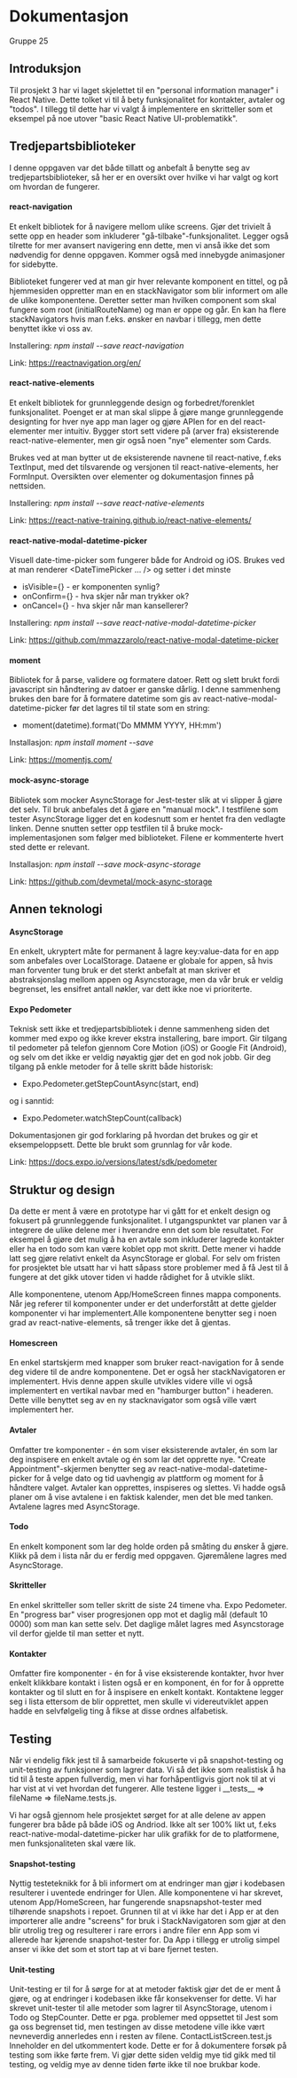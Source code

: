 # Dokumentasjon
Gruppe 25

## Introduksjon
Til prosjekt 3 har vi laget skjelettet til en "personal information manager" i React Native. Dette tolket vi til å bety funksjonalitet for kontakter, avtaler og "todos".  I tillegg til dette har vi valgt å implementere en skritteller som et eksempel på noe utover "basic React Native UI-problematikk".

## Tredjepartsbiblioteker
I denne oppgaven var det både tillatt og anbefalt å benytte seg av tredjepartsbiblioteker, så her er en oversikt over hvilke vi har valgt og kort om hvordan de fungerer. 
#### react-navigation
Et enkelt bibliotek for å navigere mellom ulike screens. Gjør det trivielt å sette opp en header som inkluderer "gå-tilbake"-funksjonalitet. Legger også tilrette for mer avansert navigering enn dette, men vi anså ikke det som nødvendig for denne oppgaven. Kommer også med innebygde animasjoner for sidebytte. 

Biblioteket fungerer ved at man gir hver relevante komponent en tittel, og på hjemmesiden oppretter man en en stackNavigator som blir informert om alle de ulike komponentene. Deretter setter man hvilken component som skal fungere som root (initialRouteName) og man er oppe og går. En kan ha flere stackNavigators hvis man f.eks. ønsker en navbar i tillegg, men dette benyttet ikke vi oss av.

Installering: *npm install --save react-navigation*

Link: https://reactnavigation.org/en/

#### react-native-elements 
Et enkelt bibliotek for grunnleggende design og forbedret/forenklet funksjonalitet. Poenget er at man skal slippe å gjøre mange grunnleggende designting for hver nye app man lager og gjøre APIen for en del react-elementer mer intuitiv. Bygger stort sett videre på (arver fra) eksisterende react-native-elementer,  men gir også noen "nye" elementer som Cards.

Brukes ved at man bytter ut de eksisterende navnene til react-native, f.eks TextInput, med det tilsvarende og versjonen til react-native-elements, her FormInput. Oversikten over elementer og dokumentasjon finnes på nettsiden.

Installering:  *npm install --save react-native-elements*

Link: https://react-native-training.github.io/react-native-elements/

#### react-native-modal-datetime-picker
Visuell date-time-picker som fungerer både for Android og iOS. Brukes ved at man renderer <DateTimePicker ... /> og setter i det minste 

 - isVisible={} - er komponenten synlig?
 - onConfirm={} - hva skjer når man trykker ok?
 - onCancel={} - hva skjer når man kansellerer? 

Installering: *npm install --save react-native-modal-datetime-picker*

Link: https://github.com/mmazzarolo/react-native-modal-datetime-picker

#### moment
Bibliotek for å parse, validere og formatere datoer. Rett og slett brukt fordi javascript sin håndtering av datoer er ganske dårlig. I denne sammenheng brukes den bare for å formatere datetime som gis av react-native-modal-datetime-picker før det lagres til til state som en string:

 - moment(datetime).format('Do MMMM YYYY, HH:mm')

Installasjon: *npm install moment --save*

Link: https://momentjs.com/

#### mock-async-storage
Bibliotek som mocker AsyncStorage for Jest-tester slik at vi slipper å gjøre det selv. Til bruk anbefales det å gjøre en "manual mock". I testfilene som tester AsyncStorage ligger det en kodesnutt som er hentet fra den vedlagte linken. Denne snutten setter opp testfilen til å bruke mock-implementasjonen som følger med biblioteket. Filene er kommenterte hvert sted dette er relevant.

Installasjon: *npm install --save mock-async-storage*

Link: https://github.com/devmetal/mock-async-storage
## Annen teknologi
#### AsyncStorage
En enkelt, ukryptert måte for permanent å lagre key:value-data for en app som anbefales over LocalStorage. Dataene er globale for appen, så hvis man forventer tung bruk er det sterkt anbefalt at man skriver et abstraksjonslag mellom appen og Asyncstorage, men da vår bruk er veldig begrenset, les ensifret antall nøkler, var dett ikke noe vi prioriterte. 
#### Expo Pedometer
Teknisk sett ikke et tredjepartsbibliotek i denne sammenheng siden det kommer med expo og ikke krever ekstra installering, bare import. Gir tilgang til pedometer på telefon gjennom Core Motion (iOS) or Google Fit (Android), og selv om det ikke er veldig nøyaktig gjør det en god nok jobb. Gir deg tilgang på enkle metoder for å telle skritt både historisk: 
 - Expo.Pedometer.getStepCountAsync(start, end)
 
 og i sanntid:
 - Expo.Pedometer.watchStepCount(callback)

Dokumentasjonen gir god forklaring på hvordan det brukes og gir et eksempeloppsett. Dette ble brukt som grunnlag for vår kode. 

Link: https://docs.expo.io/versions/latest/sdk/pedometer

## Struktur og design
Da dette er ment å være en prototype har vi gått for et enkelt design og fokusert på grunnleggende funksjonalitet. I utgangspunktet var planen var å integrere de ulike delene mer i hverandre enn det som ble resultatet. For eksempel å gjøre det mulig å ha en avtale som inkluderer lagrede kontakter eller ha en todo som kan være koblet opp mot skritt. Dette mener vi hadde latt seg gjøre relativt enkelt da AsyncStorage er global. For selv om fristen for prosjektet ble utsatt har vi hatt såpass store problemer med å få Jest til å fungere at det gikk utover tiden vi hadde rådighet for å utvikle slikt.  

Alle komponentene, utenom App/HomeScreen finnes mappa components. Når jeg referer til komponenter under er det underforstått at dette gjelder komponenter vi har implementert.Alle komponentene benytter seg i noen grad av react-native-elements, så trenger ikke det å gjentas. 
#### Homescreen
En enkel startskjerm med knapper som bruker react-navigation for å sende deg videre til de andre komponentene. Det er også her stackNavigatoren er implementert. Hvis denne appen skulle utvikles videre ville vi også implementert en vertikal navbar med en "hamburger button" i headeren. Dette ville benyttet seg av en ny stacknavigator som også ville vært implementert her.
#### Avtaler
Omfatter tre komponenter - én som viser eksisterende avtaler, én som lar deg inspisere en enkelt avtale og én som lar det opprette nye. "Create Appointment"-skjermen benytter seg av react-native-modal-datetime-picker for å velge dato og tid uavhengig av plattform og moment for å håndtere valget. Avtaler kan opprettes, inspiseres og slettes. Vi hadde også planer om å vise avtalene i en faktisk kalender, men det ble med tanken.  Avtalene lagres med AsyncStorage.
#### Todo
En enkelt komponent som lar deg holde orden på småting du ønsker å gjøre. Klikk på dem i lista når du er ferdig med oppgaven. Gjøremålene lagres med AsyncStorage.
#### Skritteller
En enkel skritteller som teller skritt de siste 24 timene vha. Expo Pedometer. En "progress bar" viser progresjonen opp mot et daglig mål (default 10 0000) som man kan sette selv. Det daglige målet lagres med Asyncstorage vil derfor gjelde til man setter et nytt.
#### Kontakter
Omfatter fire komponenter - én for å vise eksisterende kontakter, hvor hver enkelt klikkbare kontakt i listen også er en komponent,  én for for å opprette kontakter og til slutt en for å inspisere en enkelt kontakt. Kontaktene legger seg i lista ettersom de blir opprettet, men skulle vi videreutviklet appen hadde en selvfølgelig ting å fikse at disse ordnes alfabetisk. 
## Testing
Når vi endelig fikk jest til å samarbeide fokuserte vi på snapshot-testing og unit-testing av funksjoner som lagrer data. Vi så det ikke som realistisk å ha tid til å teste appen fullverdig, men  vi har forhåpentligvis gjort nok til at vi har vist at vi vet hvordan det fungerer. Alle testene ligger i \_\_tests\_\_ ⇒ fileName ⇒ fileName.tests.js.

Vi har også gjennom hele prosjektet sørget for at alle delene av appen fungerer bra både på både iOS og Andriod. Ikke alt ser 100% likt ut, f.eks react-native-modal-datetime-picker har ulik grafikk for de to platformene, men funksjonaliteten skal være lik.

#### Snapshot-testing
Nyttig testeteknikk for å bli informert om at endringer man gjør i kodebasen resulterer i uventede endringer for UIen. Alle komponentene vi har skrevet, utenom App/HomeScreen,  har fungerende snapsnapshot-tester med tilhørende snapshots i repoet. Grunnen til at vi ikke har det i App er at den importerer alle andre "screens" for bruk i StackNavigatoren som gjør at den blir utrolig treg og resulterer i rare errors i andre filer enn App som vi allerede har kjørende snapshot-tester for. Da App i tillegg er utrolig simpel anser vi ikke det som et stort tap at vi bare fjernet testen.

#### Unit-testing
Unit-testing er til for å sørge for at at metoder faktisk gjør det de er ment å gjøre, og at endringer i kodebasen ikke får konsekvenser for dette. Vi har skrevet unit-tester til alle metoder som lagrer til AsyncStorage, utenom i Todo og StepCounter. Dette er pga. problemer med oppsettet til Jest som ga oss begrenset tid, men testingen av disse metodene ville ikke vært nevneverdig annerledes enn i resten av filene. ContactListScreen.test.js Inneholder en del utkommentert kode. Dette er for å dokumentere forsøk på testing som ikke førte frem. Vi gjør dette siden veldig mye tid gikk med til testing, og veldig mye av denne tiden førte ikke til noe brukbar kode.
